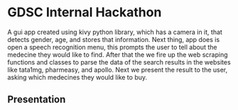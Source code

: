 # GDSC Internal Hackathon

A gui app created using kivy python library, which has a camera in it, that detects gender,
age, and stores that information.
Next thing, app does is open a speech recognition menu, this prompts the user to tell about
the medecine they would like to find.
After that the we fire up the web scraping functions and classes to parse the data of the search
results in the websites like tata1mg, pharmeasy, and apollo.
Next we present the result to the user, asking which medecines they would like to buy.

## Presentation 
